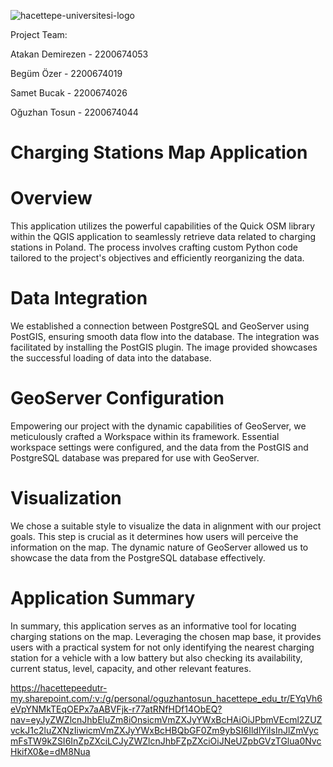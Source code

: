 
![hacettepe-universitesi-logo](https://github.com/GMT-351-Geospatial-Data-Management/g9_final/assets/152903479/9c3f240a-db7d-4699-bb20-e4d418bb6357)

Project Team:

Atakan Demirezen - 2200674053


Begüm Özer - 2200674019


Samet Bucak - 2200674026


Oğuzhan Tosun - 2200674044

# Charging Stations Map Application
# Overview
This application utilizes the powerful capabilities of the Quick OSM library within the QGIS application to seamlessly retrieve data related to charging stations in Poland. The process involves crafting custom Python code tailored to the project's objectives and efficiently reorganizing the data.

# Data Integration
We established a connection between PostgreSQL and GeoServer using PostGIS, ensuring smooth data flow into the database. The integration was facilitated by installing the PostGIS plugin. The image provided showcases the successful loading of data into the database.

# GeoServer Configuration
Empowering our project with the dynamic capabilities of GeoServer, we meticulously crafted a Workspace within its framework. Essential workspace settings were configured, and the data from the PostGIS and PostgreSQL database was prepared for use with GeoServer.

# Visualization
We chose a suitable style to visualize the data in alignment with our project goals. This step is crucial as it determines how users will perceive the information on the map. The dynamic nature of GeoServer allowed us to showcase the data from the PostgreSQL database effectively.

# Application Summary
In summary, this application serves as an informative tool for locating charging stations on the map. Leveraging the chosen map base, it provides users with a practical system for not only identifying the nearest charging station for a vehicle with a low battery but also checking its availability, current status, level, capacity, and other relevant features.

https://hacettepeedutr-my.sharepoint.com/:v:/g/personal/oguzhantosun_hacettepe_edu_tr/EYqVh6eVpYNMkTEqOEPx7aABVFjk-r77atRNfHDf14ObEQ?nav=eyJyZWZlcnJhbEluZm8iOnsicmVmZXJyYWxBcHAiOiJPbmVEcml2ZUZvckJ1c2luZXNzIiwicmVmZXJyYWxBcHBQbGF0Zm9ybSI6IldlYiIsInJlZmVycmFsTW9kZSI6InZpZXciLCJyZWZlcnJhbFZpZXciOiJNeUZpbGVzTGlua0NvcHkifX0&e=dM8Nua
